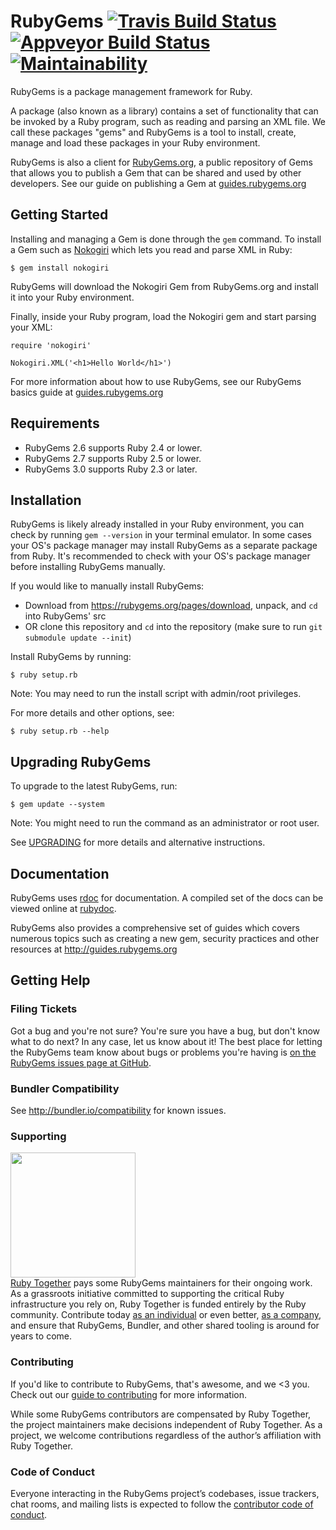 ﻿# RubyGems [![Travis Build Status](https://secure.travis-ci.org/rubygems/rubygems.svg?branch=master)](http://travis-ci.org/rubygems/rubygems) [![Appveyor Build Status](https://ci.appveyor.com/api/projects/status/github/rubygems/rubygems?branch=master&svg=true)](https://ci.appveyor.com/project/rubygems/rubygems?branch=master) [![Maintainability](https://api.codeclimate.com/v1/badges/30f913e9c2dd932132c1/maintainability)](https://codeclimate.com/github/rubygems/rubygems/maintainability)

RubyGems is a package management framework for Ruby.

A package (also known as a library) contains a set of functionality that can be invoked by a Ruby program, such as reading and parsing an XML file.
We call these packages "gems" and RubyGems is a tool to install, create, manage and load these packages in your Ruby environment.

RubyGems is also a client for [RubyGems.org](https://rubygems.org), a public repository of Gems that allows you to publish a Gem
that can be shared and used by other developers. See our guide on publishing a Gem at [guides.rubygems.org](http://guides.rubygems.org/publishing/)

## Getting Started

Installing and managing a Gem is done through the `gem` command. To install a Gem such as [Nokogiri](https://github.com/sparklemotion/nokogiri) which lets
you read and parse XML in Ruby:

    $ gem install nokogiri

RubyGems will download the Nokogiri Gem from RubyGems.org and install it into your Ruby environment.

Finally, inside your Ruby program, load the Nokogiri gem and start parsing your XML:

    require 'nokogiri'

    Nokogiri.XML('<h1>Hello World</h1>')

For more information about how to use RubyGems, see our RubyGems basics guide at [guides.rubygems.org](http://guides.rubygems.org/rubygems-basics/)

## Requirements

* RubyGems 2.6 supports Ruby 2.4 or lower.
* RubyGems 2.7 supports Ruby 2.5 or lower.
* RubyGems 3.0 supports Ruby 2.3 or later.

## Installation

RubyGems is likely already installed in your Ruby environment, you can check by running `gem --version` in your terminal emulator.
In some cases your OS's package manager may install RubyGems as a separate package from Ruby. It's recommended to check
with your OS's package manager before installing RubyGems manually.

If you would like to manually install RubyGems:

* Download from https://rubygems.org/pages/download, unpack, and `cd` into RubyGems' src
* OR clone this repository and `cd` into the repository (make sure to run `git submodule update --init`)

Install RubyGems by running:

    $ ruby setup.rb

Note: You may need to run the install script with admin/root privileges.

For more details and other options, see:

    $ ruby setup.rb --help

## Upgrading RubyGems

To upgrade to the latest RubyGems, run:

    $ gem update --system

Note: You might need to run the command as an administrator or root user.

See [UPGRADING](UPGRADING.md) for more details and alternative instructions.

## Documentation

RubyGems uses [rdoc](https://github.com/rdoc/rdoc) for documentation. A compiled set of the docs
can be viewed online at [rubydoc](http://www.rubydoc.info/github/rubygems/rubygems).

RubyGems also provides a comprehensive set of guides which covers numerous topics such as
creating a new gem, security practices and other resources at http://guides.rubygems.org

## Getting Help

### Filing Tickets

Got a bug and you're not sure?  You're sure you have a bug, but don't know
what to do next?  In any case, let us know about it!  The best place
for letting the RubyGems team know about bugs or problems you're having is
[on the RubyGems issues page at GitHub](http://github.com/rubygems/rubygems/issues).

### Bundler Compatibility

See http://bundler.io/compatibility for known issues.

### Supporting

<a href="https://rubytogether.org/"><img src="https://rubytogether.org/images/rubies.svg" width=200></a><br/>
<a href="https://rubytogether.org/">Ruby Together</a> pays some RubyGems maintainers for their ongoing work. As a grassroots initiative committed to supporting the critical Ruby infrastructure you rely on, Ruby Together is funded entirely by the Ruby community. Contribute today <a href="https://rubytogether.org/developers">as an individual</a> or even better, <a href="https://rubytogether.org/companies">as a company</a>, and ensure that RubyGems, Bundler, and other shared tooling is around for years to come.

### Contributing

If you'd like to contribute to RubyGems, that's awesome, and we <3 you. Check out our [guide to contributing](CONTRIBUTING.md) for more information.

While some RubyGems contributors are compensated by Ruby Together, the project maintainers make decisions independent of Ruby Together. As a project, we welcome contributions regardless of the author’s affiliation with Ruby Together.

### Code of Conduct

Everyone interacting in the RubyGems project’s codebases, issue trackers, chat rooms, and mailing lists is expected to follow the [contributor code of conduct](https://github.com/rubygems/rubygems/blob/master/CODE_OF_CONDUCT.md).
